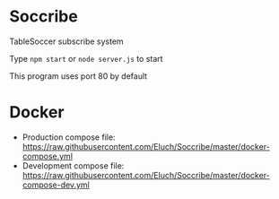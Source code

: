 # Soccribe
TableSoccer subscribe system

Type ```npm start``` or ```node server.js``` to start

This program uses port 80 by default

# Docker
 - Production compose file: https://raw.githubusercontent.com/Eluch/Soccribe/master/docker-compose.yml
 - Development compose file: https://raw.githubusercontent.com/Eluch/Soccribe/master/docker-compose-dev.yml
